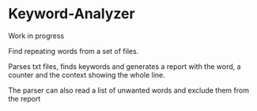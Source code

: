 # Keyword-Analyzer

Work in progress

Find repeating words from a set of files.

Parses txt files, finds keywords and generates a report with the word, a
counter and the context showing the whole line.

The parser can also read a list of unwanted words and exclude them from
the report

